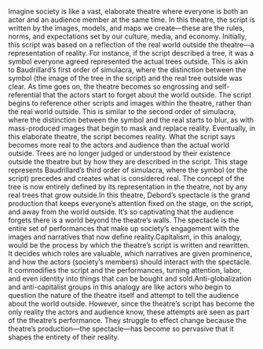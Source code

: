 Imagine society is like a vast, elaborate theatre where everyone is both an actor and an audience member at the same time. In this theatre, the script is written by the images, models, and maps we create—these are the rules, norms, and expectations set by our culture, media, and economy. Initially, this script was based on a reflection of the real world outside the theatre—a representation of reality. For instance, if the script described a tree, it was a symbol everyone agreed represented the actual trees outside. This is akin to Baudrillard’s first order of simulacra, where the distinction between the symbol (the image of the tree in the script) and the real tree outside was clear. As time goes on, the theatre becomes so engrossing and self-referential that the actors start to forget about the world outside. The script begins to reference other scripts and images within the theatre, rather than the real world outside. This is similar to the second order of simulacra, where the distinction between the symbol and the real starts to blur, as with mass-produced images that begin to mask and replace reality. Eventually, in this elaborate theatre, the script becomes reality. What the script says becomes more real to the actors and audience than the actual world outside. Trees are no longer judged or understood by their existence outside the theatre but by how they are described in the script. This stage represents Baudrillard’s third order of simulacra, where the symbol (or the script) precedes and creates what is considered real. The concept of the tree is now entirely defined by its representation in the theatre, not by any real trees that grow outside.In this theatre, Debord’s spectacle is the grand production that keeps everyone’s attention fixed on the stage, on the script, and away from the world outside. It’s so captivating that the audience forgets there is a world beyond the theatre’s walls. The spectacle is the entire set of performances that make up society’s engagement with the images and narratives that now define reality.Capitalism, in this analogy, would be the process by which the theatre’s script is written and rewritten. It decides which roles are valuable, which narratives are given prominence, and how the actors (society’s members) should interact with the spectacle. It commodifies the script and the performances, turning attention, labor, and even identity into things that can be bought and sold.Anti-globalization and anti-capitalist groups in this analogy are like actors who begin to question the nature of the theatre itself and attempt to tell the audience about the world outside. However, since the theatre’s script has become the only reality the actors and audience know, these attempts are seen as part of the theatre’s performance. They struggle to effect change because the theatre’s production—the spectacle—has become so pervasive that it shapes the entirety of their reality.
